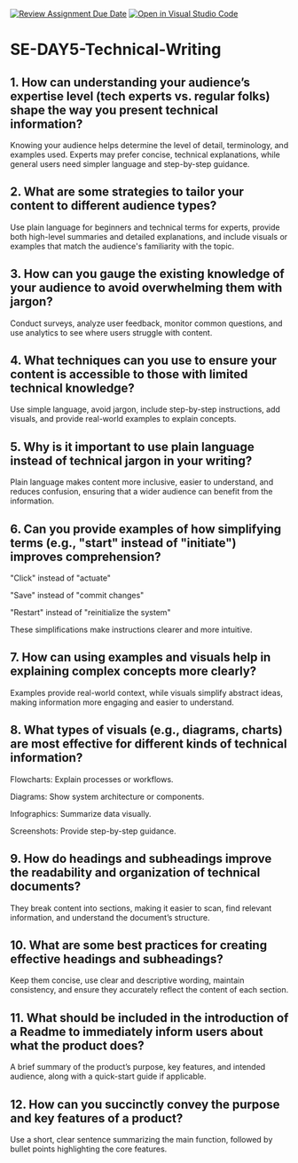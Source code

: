 [![Review Assignment Due Date](https://classroom.github.com/assets/deadline-readme-button-22041afd0340ce965d47ae6ef1cefeee28c7c493a6346c4f15d667ab976d596c.svg)](https://classroom.github.com/a/zsAR-pyY)
[![Open in Visual Studio Code](https://classroom.github.com/assets/open-in-vscode-2e0aaae1b6195c2367325f4f02e2d04e9abb55f0b24a779b69b11b9e10269abc.svg)](https://classroom.github.com/online_ide?assignment_repo_id=18485326&assignment_repo_type=AssignmentRepo)
# SE-DAY5-Technical-Writing
## 1. How can understanding your audience’s expertise level (tech experts vs. regular folks) shape the way you present technical information?

Knowing your audience helps determine the level of detail, terminology, and examples used. Experts may prefer concise, technical explanations, while general users need simpler language and step-by-step guidance.

## 2. What are some strategies to tailor your content to different audience types?

Use plain language for beginners and technical terms for experts, provide both high-level summaries and detailed explanations, and include visuals or examples that match the audience's familiarity with the topic.

## 3. How can you gauge the existing knowledge of your audience to avoid overwhelming them with jargon?

Conduct surveys, analyze user feedback, monitor common questions, and use analytics to see where users struggle with content.

## 4. What techniques can you use to ensure your content is accessible to those with limited technical knowledge?

Use simple language, avoid jargon, include step-by-step instructions, add visuals, and provide real-world examples to explain concepts.

## 5. Why is it important to use plain language instead of technical jargon in your writing?

Plain language makes content more inclusive, easier to understand, and reduces confusion, ensuring that a wider audience can benefit from the information.

## 6. Can you provide examples of how simplifying terms (e.g., "start" instead of "initiate") improves comprehension?

"Click" instead of "actuate"

"Save" instead of "commit changes"

"Restart" instead of "reinitialize the system"

These simplifications make instructions clearer and more intuitive.

## 7. How can using examples and visuals help in explaining complex concepts more clearly?

Examples provide real-world context, while visuals simplify abstract ideas, making information more engaging and easier to understand.

## 8. What types of visuals (e.g., diagrams, charts) are most effective for different kinds of technical information?

Flowcharts: Explain processes or workflows.

Diagrams: Show system architecture or components.

Infographics: Summarize data visually.

Screenshots: Provide step-by-step guidance.

## 9. How do headings and subheadings improve the readability and organization of technical documents?

They break content into sections, making it easier to scan, find relevant information, and understand the document’s structure.

## 10. What are some best practices for creating effective headings and subheadings?

Keep them concise, use clear and descriptive wording, maintain consistency, and ensure they accurately reflect the content of each section.

## 11. What should be included in the introduction of a Readme to immediately inform users about what the product does?

A brief summary of the product’s purpose, key features, and intended audience, along with a quick-start guide if applicable.

## 12. How can you succinctly convey the purpose and key features of a product?

Use a short, clear sentence summarizing the main function, followed by bullet points highlighting the core features.
